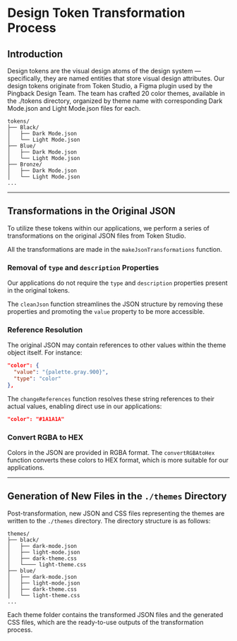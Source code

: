# Design Token Transformation Process

## Introduction

Design tokens are the visual design atoms of the design system — specifically, they are named entities that store visual design attributes. Our design tokens originate from Token Studio, a Figma plugin used by the Pingback Design Team. The team has crafted 20 color themes, available in the ./tokens directory, organized by theme name with corresponding Dark Mode.json and Light Mode.json files for each.

```
tokens/
├── Black/
│   ├── Dark Mode.json
│   └── Light Mode.json
├── Blue/
│   ├── Dark Mode.json
│   └── Light Mode.json
├── Bronze/
│   ├── Dark Mode.json
│   └── Light Mode.json
...
```

---

## Transformations in the Original JSON

To utilize these tokens within our applications, we perform a series of transformations on the original JSON files from Token Studio.

All the transformations are made in the `makeJsonTransformations` function.

### Removal of `type` and `description` Properties

Our applications do not require the `type` and `description` properties present in the original tokens.

The `cleanJson` function streamlines the JSON structure by removing these properties and promoting the `value` property to be more accessible.

### Reference Resolution

The original JSON may contain references to other values within the theme object itself. For instance:

```JSON
"color": {
  "value": "{palette.gray.900}",
  "type": "color"
},
```

The `changeReferences` function resolves these string references to their actual values, enabling direct use in our applications:

```JSON
"color": "#1A1A1A"
```

### Convert RGBA to HEX

Colors in the JSON are provided in RGBA format. The `convertRGBAtoHex` function converts these colors to HEX format, which is more suitable for our applications.

---

## Generation of New Files in the `./themes` Directory

Post-transformation, new JSON and CSS files representing the themes are written to the `./themes` directory. The directory structure is as follows:

```
themes/
├── black/
│   ├── dark-mode.json
│   ├── light-mode.json
│   ├── dark-theme.css
│   └──── light-theme.css
├── blue/
│   ├── dark-mode.json
│   ├── light-mode.json
│   ├── dark-theme.css
│   └── light-theme.css
...
```

Each theme folder contains the transformed JSON files and the generated CSS files, which are the ready-to-use outputs of the transformation process.
